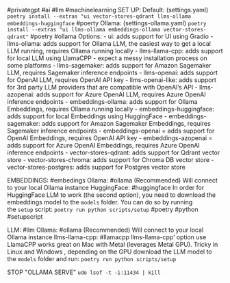 #privategpt #ai #llm #machinelearning
SET UP:
	Default: (settings.yaml)
		`poetry install --extras "ui vector-stores-qdrant llms-ollama embeddings-huggingface` #poerty
	Ollama: (settings-ollama.yaml)
		`poetry install --extras "ui llms-ollama embeddings-ollama vector-stores-qdrant"` #poetry #ollama
		Options:
			- ui: adds support for UI using Gradio
			- llms-ollama: adds support for Ollama LLM, the easiest way to get a local LLM running, requires Ollama running locally
			- llms-llama-cpp: adds support for local LLM using LlamaCPP - expect a messy installation process on some platforms
			- llms-sagemaker: adds support for Amazon Sagemaker LLM, requires Sagemaker inference endpoints
			- llms-openai: adds support for OpenAI LLM, requires OpenAI API key
			- llms-openai-like: adds support for 3rd party LLM providers that are compatible with OpenAI’s API
			- llms-azopenai: adds support for Azure OpenAI LLM, requires Azure OpenAI inference endpoints
			- embeddings-ollama: adds support for Ollama Embeddings, requires Ollama running locally
			- embeddings-huggingface: adds support for local Embeddings using HuggingFace
			- embeddings-sagemaker: adds support for Amazon Sagemaker Embeddings, requires Sagemaker inference endpoints
			- embeddings-openai = adds support for OpenAI Embeddings, requires OpenAI API key
			- embeddings-azopenai = adds support for Azure OpenAI Embeddings, requires Azure OpenAI inference endpoints
			- vector-stores-qdrant: adds support for Qdrant vector store
			- vector-stores-chroma: adds support for Chroma DB vector store
			- vector-stores-postgres: adds support for Postgres vector store

EMBEDDINGS: #embedings
	Ollama: #ollama 
		(Recommended) Will connect to your local Ollama instance
	HuggingFace: #huggingface
		In order for HuggingFace LLM to work (the second option), you need to download the embeddings model to the `models` folder. You can do so by running the `setup` script:
			`poetry run python scripts/setup` #poetry #python #setupscript

LLM: #llm 
	Ollama: #ollama
		(Recommended) Will connect to your local Ollama instance
	llms-llama-cpp: #llamacpp
		llms-llama-cpp’ option use LlamaCPP works great on Mac with Metal (leverages Metal GPU). Tricky in Linux and Windows , depending on the GPU
		download the LLM model to the `models` folder and run:
			`poetry run python scripts/setup` 
			
			
			
STOP "OLLAMA SERVE"
		`udo lsof -t -i:11434 | kill`
		
